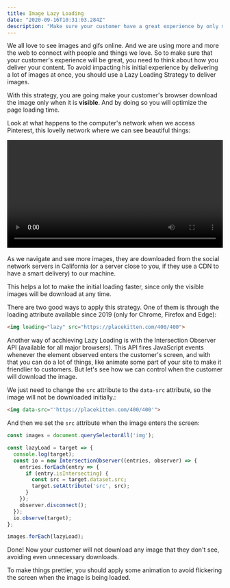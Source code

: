 ```yaml
---
title: Image Lazy Loading
date: "2020-09-16T10:31:03.284Z"
description: "Make sure your customer have a great experience by only making them download your images when they are visible!"
---
```


We all love to see images and gifs online. And we are using more and more the web to connect with people and things we love. So to make sure that your customer's experience will be great, you need to think about how you deliver your content. To avoid impacting his initial experience by delivering a lot of images at once, you should use a Lazy Loading Strategy to deliver images.

With this strategy, you are going make your customer's browser download the image only when it is <b>visible</b>. And by doing so you will optimize the page loading time.

Look at what happens to the computer's network when we access Pinterest, this lovelly network where we can see beautiful things:

<video autoplay loop style="width:100%">
  <source src="./pinterest-image-lazy-loading.mov" type="video/mp4">
</video>
<br>
<br>
As we navigate and see more images, they are downloaded from the social network servers in California (or a server close to you, if they use a CDN to have a smart delivery) to our machine.

This helps a lot to make the initial loading faster, since only the visible images will be download at any time.

There are two good ways to apply this strategy. One of them is through the loading attribute available since 2019 (only for Chrome, Firefox and Edge):

```html
<img loading="lazy" src="https://placekitten.com/400/400">
```

Another way of acchieving Lazy Loading is with the Intersection Observer API (available for all major browsers). This API fires JavaScript events whenever the element observed enters the customer's screen, and with that you can do a lot of things, like animate some part of your site to make it friendlier to customers. But let's see how we can control when the customer will download the image.

We just need to change the `src` attribute to the `data-src` attribute, so the image will not be downloaded initially.:

```html
<img data-src="'https://placekitten.com/400/400'">
```

And then we set the `src` attribute when the image enters the screen:

```js
const images = document.querySelectorAll('img');

const lazyLoad = target => {
  console.log(target);
  const io = new IntersectionObserver((entries, observer) => {
    entries.forEach(entry => {
      if (entry.isIntersecting) {
        const src = target.dataset.src;
        target.setAttribute('src', src);
      }
    });
    observer.disconnect();
  });
  io.observe(target);
};

images.forEach(lazyLoad);
```

Done! Now your customer will not download any image that they don't see, avoiding even unnecessary downloads.

 To make things prettier, you should apply some animation to avoid flickering the screen when the image is being loaded.